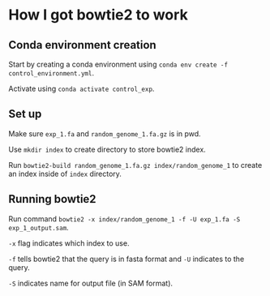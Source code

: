 # How I got bowtie2 to work

## Conda environment creation
Start by creating a conda environment using `conda env create -f control_environment.yml`.

Activate using `conda activate control_exp`.

## Set up
Make sure `exp_1.fa` and `random_genome_1.fa.gz` is in pwd.

Use `mkdir index` to create directory to store bowtie2 index.

Run `bowtie2-build random_genome_1.fa.gz index/random_genome_1` to create an index inside of `index` directory.

## Running bowtie2
Run command `bowtie2 -x index/random_genome_1 -f -U exp_1.fa -S exp_1_output.sam`.

`-x` flag indicates which index to use.

`-f` tells bowtie2 that the query is in fasta format and `-U` indicates to the query.

`-S` indicates name for output file (in SAM format).